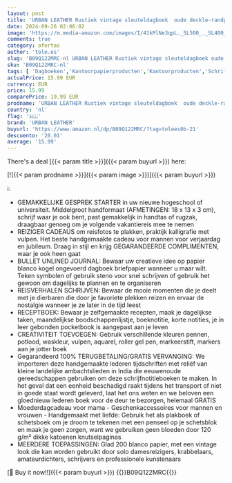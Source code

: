 ```yaml
---
layout: post
title: 'URBAN LEATHER Rustiek vintage sleuteldagboek  oude deckle-randpagina s voor mannen en vrouwen om in te schrijven  schetsboek schrijven notitieboek voor hem en haar  dikke blanco ongevoerde pagina s'
date: 2024-09-26 02:06:02
image: 'https://m.media-amazon.com/images/I/41kMlNe3qpL._SL500_._SL400_.jpg'
comments: true
category: ofertas
author: 'tole.es'
slug: 'B09Q122MRC-nl URBAN LEATHER Rustiek vintage sleuteldagboek oude deckle-...'
sku: 'B09Q122MRC-nl'
tags: [ 'Dagboeken','Kantoorpapierproducten','Kantoorproducten','Schriften, schrijfblokken & agendas','urban leather','🇳🇱', ]
actualPrice: 15.99 EUR
currency: EUR
price: 15.99
comparePrice: 19.99 EUR
prodname: 'URBAN LEATHER Rustiek vintage sleuteldagboek  oude deckle-randpagina s voor mannen en vrouwen om in te schrijven  schetsboek schrijven notitieboek voor hem en haar  dikke blanco ongevoerde pagina s'
country: 'nl'
flag: '🇳🇱'
brand: 'URBAN LEATHER'
buyurl: 'https://www.amazon.nl/dp/B09Q122MRC/?tag=tolees0b-21'
descuento: '20.01'
average: '15.99'
---
```


There's a deal [{{< param title >}}]({{< param buyurl >}})  here:

[![{{< param prodname >}}]({{< param image >}})]({{< param buyurl >}})

ℹ️:

- GEMAKKELIJKE GESPREK STARTER in uw nieuwe hogeschool of universiteit. Middelgroot handformaat (AFMETINGEN: 18 x 13 x 3 cm), schrijf waar je ook bent, past gemakkelijk in handtas of rugzak, draagbaar genoeg om je volgende vakantiereis mee te nemen
- REIZIGER CADEAUS om reisfotos te plakken, praktijk kalligrafie met vulpen. Het beste handgemaakte cadeau voor mannen voor verjaardag en jubileum. Draag in stijl en krijg GEGARANDEERDE COMPLIMENTEN, waar je ook heen gaat
- BULLET UNLINED JOURNAL: Bewaar uw creatieve idee op papier blanco kogel ongevoerd dagboek briefpapier wanneer u maar wilt. Teken symbolen of gebruik steno voor snel schrijven of gebruik het gewoon om dagelijks te plannen en te organiseren
- REISVERHALEN SCHRIJVEN: Bewaar de mooie momenten die je deelt met je dierbaren die door je favoriete plekken reizen en ervaar de nostalgie wanneer je ze later in de tijd leest
- RECEPTBOEK: Bewaar je zelfgemaakte recepten, maak je dagelijkse taken, maandelijkse boodschappenlijstje, boeknotitie, korte notities, je in leer gebonden pocketbook is aangepast aan je leven
- CREATIVITEIT TOEVOEGEN: Gebruik verschillende kleuren pennen, potlood, waskleur, vulpen, aquarel, roller gel pen, markeerstift, markers aan je jotter boek
- Gegarandeerd 100% TERUGBETALING/GRATIS VERVANGING: We importeren deze handgemaakte lederen tijdschriften met reliëf van kleine landelijke ambachtslieden in India die eeuwenoude gereedschappen gebruiken om deze schrijfnotitieboeken te maken. In het geval dat een eenheid beschadigd raakt tijdens het transport of niet in goede staat wordt geleverd, laat het ons weten en we beloven een gloednieuw lederen boek voor de deur te bezorgen, helemaal GRATIS
- Moederdagcadeau voor mama - Geschenkaccessoires voor mannen en vrouwen - Handgemaakt met liefde: Gebruik het als plakboek of schetsboek om je droom te tekenen met een penseel op je schetsblok en maak je geen zorgen, want we gebruiken geen bloeden door 120 g/m² dikke katoenen knutselpaginas
- MEERDERE TOEPASSINGEN: Glad 200 blanco papier, met een vintage look die kan worden gebruikt door solo damesreizigers, krabbelaars, amateurdichters, schrijvers en professionele kunstenaars

[🛒 Buy it now!!]({{< param buyurl >}})
{{<world>}}B09Q122MRC{{</world>}}
